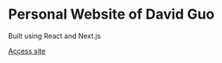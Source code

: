 # Personal Website of David Guo
Built using React and Next.js

[Access site]([https://davidguo123456.github.io/](https://davidguo123456.github.io/d3m-2025-summer/))
